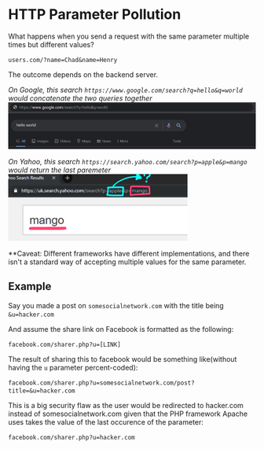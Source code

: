 # HTTP Parameter Pollution
What happens when you send a request with the same parameter multiple times but different values?
```
users.com/?name=Chad&name=Henry
```

The outcome depends on the backend server.

*On Google, this search `https://www.google.com/search?q=hello&q=world` would concatenate the two queries together*
![img](assets/google-q-param.png)

*On Yahoo, this search `https://search.yahoo.com/search?p=apple&p=mango` would return the last paremeter*
![img](assets/yahoo-q-param.png)

**Caveat: Different frameworks have different implementations, and there isn't a standard way of accepting multiple values for the same parameter.

## Example

Say you made a post on `somesocialnetwork.com` with the title being `&u=hacker.com`

And assume the share link on Facebook is formatted as the following:
```
facebook.com/sharer.php?u=[LINK]
```

The result of sharing this to facebook would be something like(without having the `u` parameter percent-coded):
```
facebook.com/sharer.php?u=somesocialnetwork.com/post?title=&u=hacker.com
```

This is a big security flaw as the user would be redirected to hacker.com instead of somesocialnetwork.com given that the PHP framework Apache uses takes the value of the last occurence of the parameter:
```
facebook.com/sharer.php?u=hacker.com
```
